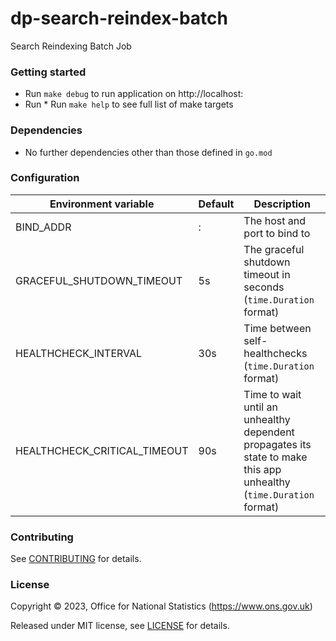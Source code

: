 # dp-search-reindex-batch
Search Reindexing Batch Job

### Getting started

* Run `make debug` to run application on http://localhost:
* Run * Run `make help` to see full list of make targets

### Dependencies

* No further dependencies other than those defined in `go.mod`

### Configuration

| Environment variable         | Default   | Description
| ---------------------------- | --------- | -----------
| BIND_ADDR                    | :    | The host and port to bind to
| GRACEFUL_SHUTDOWN_TIMEOUT    | 5s        | The graceful shutdown timeout in seconds (`time.Duration` format)
| HEALTHCHECK_INTERVAL         | 30s       | Time between self-healthchecks (`time.Duration` format)
| HEALTHCHECK_CRITICAL_TIMEOUT | 90s       | Time to wait until an unhealthy dependent propagates its state to make this app unhealthy (`time.Duration` format)

### Contributing

See [CONTRIBUTING](CONTRIBUTING.md) for details.

### License

Copyright © 2023, Office for National Statistics (https://www.ons.gov.uk)

Released under MIT license, see [LICENSE](LICENSE.md) for details.

